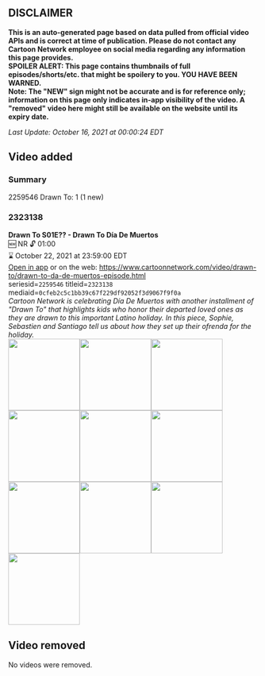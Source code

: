 ## DISCLAIMER
**This is an auto-generated page based on data pulled from official video APIs and is correct at time of publication. Please do not contact any Cartoon Network employee on social media regarding any information this page provides.**  
**SPOILER ALERT: This page contains thumbnails of full episodes/shorts/etc. that might be spoilery to you. YOU HAVE BEEN WARNED.**  
**Note: The "NEW" sign might not be accurate and is for reference only; information on this page only indicates in-app visibility of the video. A "removed" video here might still be available on the website until its expiry date.**  

_Last Update: October 16, 2021 at 00:00:24 EDT_
## Video added
### Summary
2259546 Drawn To: 1 (1 new)  
### 2323138
**Drawn To S01E?? - Drawn To Día De Muertos**  
🆕 NR 🔓 01:00  
⌛ October 22, 2021 at 23:59:00 EDT  
[Open in app](https://cnvideo.sercomkc.org/redirector.html?type=cnapp&seriesid=10000000000&titleid=2323138&mediaid=0cfeb2c5c1bb39c67f229df92052f3d9067f9f0a) or on the web: https://www.cartoonnetwork.com/video/drawn-to/drawn-to-da-de-muertos-episode.html  
seriesid=`2259546` titleid=`2323138` mediaid=`0cfeb2c5c1bb39c67f229df92052f3d9067f9f0a`  
_Cartoon Network is celebrating Día De Muertos with another installment of "Drawn To" that highlights kids who honor their departed loved ones as they are drawn to this important Latino holiday. In this piece, Sophie, Sebastien and Santiago tell us about how they set up their ofrenda for the holiday._  
<a href="https://s3.amazonaws.com/cartoonorchestrator/2323138_001_1280x720.jpg"><img src="https://s3.amazonaws.com/cartoonorchestrator/2323138_001_640x360.jpg" height="144px" /></a><a href="https://s3.amazonaws.com/cartoonorchestrator/2323138_002_1280x720.jpg"><img src="https://s3.amazonaws.com/cartoonorchestrator/2323138_002_640x360.jpg" height="144px" /></a><a href="https://s3.amazonaws.com/cartoonorchestrator/2323138_003_1280x720.jpg"><img src="https://s3.amazonaws.com/cartoonorchestrator/2323138_003_640x360.jpg" height="144px" /></a><a href="https://s3.amazonaws.com/cartoonorchestrator/2323138_004_1280x720.jpg"><img src="https://s3.amazonaws.com/cartoonorchestrator/2323138_004_640x360.jpg" height="144px" /></a><a href="https://s3.amazonaws.com/cartoonorchestrator/2323138_005_1280x720.jpg"><img src="https://s3.amazonaws.com/cartoonorchestrator/2323138_005_640x360.jpg" height="144px" /></a><a href="https://s3.amazonaws.com/cartoonorchestrator/2323138_006_1280x720.jpg"><img src="https://s3.amazonaws.com/cartoonorchestrator/2323138_006_640x360.jpg" height="144px" /></a><a href="https://s3.amazonaws.com/cartoonorchestrator/2323138_007_1280x720.jpg"><img src="https://s3.amazonaws.com/cartoonorchestrator/2323138_007_640x360.jpg" height="144px" /></a><a href="https://s3.amazonaws.com/cartoonorchestrator/2323138_008_1280x720.jpg"><img src="https://s3.amazonaws.com/cartoonorchestrator/2323138_008_640x360.jpg" height="144px" /></a><a href="https://s3.amazonaws.com/cartoonorchestrator/2323138_009_1280x720.jpg"><img src="https://s3.amazonaws.com/cartoonorchestrator/2323138_009_640x360.jpg" height="144px" /></a><a href="https://s3.amazonaws.com/cartoonorchestrator/2323138_010_1280x720.jpg"><img src="https://s3.amazonaws.com/cartoonorchestrator/2323138_010_640x360.jpg" height="144px" /></a>
## Video removed
No videos were removed.  
